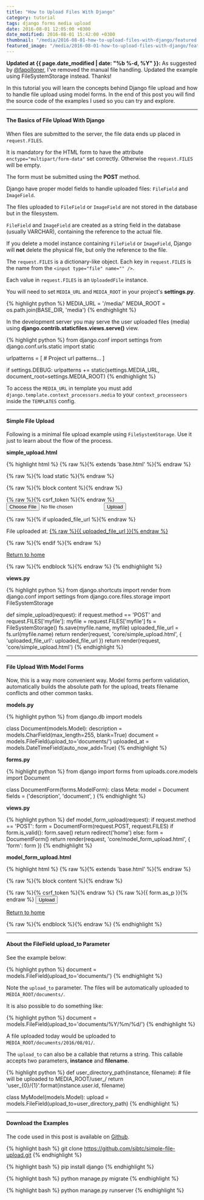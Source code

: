 ```yaml
---
title: "How to Upload Files With Django"
category: tutorial
tags: django forms media upload
date: 2016-08-01 12:05:00 +0300
date_modified: 2016-08-01 15:42:00 +0300
thumbnail: "/media/2016-08-01-how-to-upload-files-with-django/featured.jpg"
featured_image: "/media/2016-08-01-how-to-upload-files-with-django/featured.jpg"
---
```


<div class="info">
    <strong><i class="fa fa-info-circle"></i> Updated at {{ page.date_modified | date: "%b %-d, %Y" }}:</strong>
    As suggested by <a href="https://twitter.com/fapolloner/status/760075954874150912" target="_blank">@fapolloner</a>, I've removed the manual
    file handling. Updated the example using FileSystemStorage instead. Thanks!
</div>

In this tutorial you will learn the concepts behind Django file upload and how to handle file upload using model forms.
In the end of this post you will find the source code of the examples I used so you can try and explore.

***

#### The Basics of File Upload With Django

When files are submitted to the server, the file data ends up placed in `request.FILES`.

It is mandatory for the HTML form to have the attribute `enctype="multipart/form-data"` set correctly. Otherwise the
`request.FILES` will be empty.

The form must be submitted using the **POST** method.

Django have proper model fields to handle uploaded files: `FileField` and `ImageField`.

The files uploaded to `FileField` or `ImageField` are not stored in the database but in the filesystem.

`FileField` and `ImageField` are created as a string field in the database (usually VARCHAR), containing the reference
to the actual file.

If you delete a model instance containing `FileField` or `ImageField`, Django will **not** delete the physical file,
but only the reference to the file.

The `request.FILES` is a dictionary-like object. Each key in `request.FILES` is the name from the `<input type="file" name="" />`.

Each value in `request.FILES` is an `UploadedFile` instance.

You will need to set `MEDIA_URL` and `MEDIA_ROOT` in your project's **settings.py**.

{% highlight python %}
MEDIA_URL = '/media/'
MEDIA_ROOT = os.path.join(BASE_DIR, 'media')
{% endhighlight %}

In the development server you may serve the user uploaded files (media) using **django.contrib.staticfiles.views.serve()**
view.

{% highlight python %}
from django.conf import settings
from django.conf.urls.static import static

urlpatterns = [
    # Project url patterns...
]

if settings.DEBUG:
    urlpatterns += static(settings.MEDIA_URL, document_root=settings.MEDIA_ROOT)
{% endhighlight %}

To access the `MEDIA_URL` in template you must add `django.template.context_processors.media` to your
`context_processeors` inside the `TEMPLATES` config.

***

#### Simple File Upload

Following is a minimal file upload example using `FileSystemStorage`. Use it just to learn about the flow of the
process.

**simple_upload.html**

{% highlight html %}
{% raw %}{% extends 'base.html' %}{% endraw %}

{% raw %}{% load static %}{% endraw %}

{% raw %}{% block content %}{% endraw %}
  <form method="post" enctype="multipart/form-data">
    {% raw %}{% csrf_token %}{% endraw %}
    <input type="file" name="myfile">
    <button type="submit">Upload</button>
  </form>

  {% raw %}{% if uploaded_file_url %}{% endraw %}
    <p>File uploaded at: <a href="{% raw %}{{ uploaded_file_url }}{% endraw %}">{% raw %}{{ uploaded_file_url }}{% endraw %}</a></p>
  {% raw %}{% endif %}{% endraw %}

  <p><a href="{% raw %}{% url 'home' %}{% endraw %}">Return to home</a></p>
{% raw %}{% endblock %}{% endraw %}
{% endhighlight %}

**views.py**

{% highlight python %}
from django.shortcuts import render
from django.conf import settings
from django.core.files.storage import FileSystemStorage

def simple_upload(request):
    if request.method == 'POST' and request.FILES['myfile']:
        myfile = request.FILES['myfile']
        fs = FileSystemStorage()
        fs.save(myfile.name, myfile)
        uploaded_file_url = fs.url(myfile.name)
        return render(request, 'core/simple_upload.html', {
            'uploaded_file_url': uploaded_file_url
        })
    return render(request, 'core/simple_upload.html')
{% endhighlight %}


***

#### File Upload With Model Forms

Now, this is a way more convenient way. Model forms perform validation, automatically builds the absolute path for the
upload, treats filename conflicts and other common tasks.

**models.py**

{% highlight python %}
from django.db import models

class Document(models.Model):
    description = models.CharField(max_length=255, blank=True)
    document = models.FileField(upload_to='documents/')
    uploaded_at = models.DateTimeField(auto_now_add=True)
{% endhighlight %}


**forms.py**

{% highlight python %}
from django import forms
from uploads.core.models import Document

class DocumentForm(forms.ModelForm):
    class Meta:
        model = Document
        fields = ('description', 'document', )
{% endhighlight %}

**views.py**

{% highlight python %}
def model_form_upload(request):
    if request.method == 'POST':
        form = DocumentForm(request.POST, request.FILES)
        if form.is_valid():
            form.save()
            return redirect('home')
    else:
        form = DocumentForm()
    return render(request, 'core/model_form_upload.html', {
        'form': form
    })
{% endhighlight %}

**model_form_upload.html**

{% highlight html %}
{% raw %}{% extends 'base.html' %}{% endraw %}

{% raw %}{% block content %}{% endraw %}
  <form method="post" enctype="multipart/form-data">
    {% raw %}{% csrf_token %}{% endraw %}
    {% raw %}{{ form.as_p }}{% endraw %}
    <button type="submit">Upload</button>
  </form>

  <p><a href="{% raw %}{% url 'home' %}{% endraw %}">Return to home</a></p>
{% raw %}{% endblock %}{% endraw %}
{% endhighlight %}

***

#### About the FileField upload_to Parameter

See the example below:

{% highlight python %}
document = models.FileField(upload_to='documents/')
{% endhighlight %}

Note the `upload_to` parameter. The files will be automatically uploaded to `MEDIA_ROOT/documents/`.

It is also possible to do something like:

{% highlight python %}
document = models.FileField(upload_to='documents/%Y/%m/%d/')
{% endhighlight %}

A file uploaded today would be uploaded to `MEDIA_ROOT/documents/2016/08/01/`.

The `upload_to` can also be a callable that returns a string. This callable accepts two parameters, **instance** and
**filename**.

{% highlight python %}
def user_directory_path(instance, filename):
    # file will be uploaded to MEDIA_ROOT/user_<id>/<filename>
    return 'user_{0}/{1}'.format(instance.user.id, filename)

class MyModel(models.Model):
    upload = models.FileField(upload_to=user_directory_path)
{% endhighlight %}

***

#### Download the Examples

The code used in this post is available on [Github][source-code].

{% highlight bash %}
git clone https://github.com/sibtc/simple-file-upload.git
{% endhighlight %}

{% highlight bash %}
pip install django
{% endhighlight %}

{% highlight bash %}
python manage.py migrate
{% endhighlight %}

{% highlight bash %}
python manage.py runserver
{% endhighlight %}

[source-code]: https://github.com/sibtc/simple-file-upload
